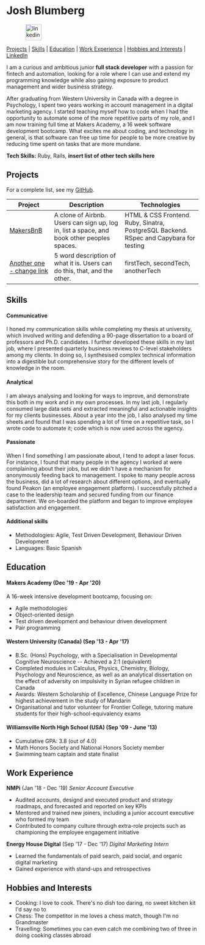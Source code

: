 <div> 

# Josh Blumberg

<a href="https://www.linkedin.com/in/josh-blumberg/">
<img src="https://www.iconfinder.com/data/icons/free-social-icons/67/linkedin_circle_color-512.png" alt="linkedin" hspace="50" height="42" width="42"></a>


[Projects](#projects) | [Skills](#skills) | [Education](#education) | [Work Experience](#work-experience) | [Hobbies and Interests](#hobbies-and-interests) | [LinkedIn](https://www.linkedin.com/in/josh-blumberg/)

</div>

I am a curious and ambitious junior **full stack developer** with a passion for fintech and automation, looking for a role where I can use and extend my programming knowledge while also gaining exposure to product management and wider business strategy.

After graduating from Western University in Canada with a degree in Psychology, I spent two years working in account management in a digital marketing agency. I started teaching myself how to code when I had the opportunity to automate some of the more repetitive parts of my role, and I am now training full time at Makers Academy, a 16 week software development bootcamp. What excites me about coding, and technology in general, is that software can free up time for people to be more creative by reducing time spent on tasks that are more mundane.

**Tech Skills:** Ruby, Rails, **insert list of other tech skills here**

## Projects

For a complete list, see my [GitHub](https://github.com/jlblumberg?tab=repositories).

| Project   | Description | Technologies |
|---        |---          |---           |
|[MakersBnB](https://github.com/Kefuri/MakersBnB) | A clone of Airbnb. Users can sign up, log in, list a space, and book other peoples spaces. | HTML & CSS Frontend. Ruby, Sinatra, PostgreSQL Backend. RSpec and Capybara for testing |
|[Another one - change link](https://www.github.com/lsewilson/atomodoro)| 5 word description of what it is. Users can do this, that, and the other. | firstTech, secondTech, anotherTech |

## Skills

#### Communicative

I honed my communication skills while completing my thesis at university, which involved writing and defending a 90-page dissertation to a board of professors and Ph.D. candidates. I further developed these skills in my last job, where I presented quarterly business reviews to C-level stakeholders among my clients. In doing so, I synthesised complex technical information into a digestible but comprehensive story for the different levels of knowledge in the room.

#### Analytical

I am always analysing and looking for ways to improve, and demonstrate this both in my work and in my own processes. In my last job, I regularly consumed large data sets and extracted meaningful and actionable insights for my clients businesses. About a year into the job, I also analysed my time sheets and found that I was spending a lot of time on a repetitive task, so I wrote code to automate it; code which is now used across the agency. 

#### Passionate

When I find something I am passionate about, I tend to adopt a laser focus. For instance, I found that many people in the agency I worked at were complaining about their jobs, but we didn't have a mechanism for anonymously feeding back to management. I spoke to many people across the business, did a lot of research about different options, and eventually found Peakon (an employee engagement platform). I successfully pitched a case to the leadership team and secured funding from our finance department. We on-boarded the platform and began to improve employee satisfaction and engagement.

#### Additional skills

 - Methodologies: Agile, Test Driven Development, Behaviour Driven Development
 - Languages: Basic Spanish
 
## Education

#### Makers Academy (Dec '19 - Apr '20)

A 16-week intensive development bootcamp, focusing on:

- Agile methodologies
- Object-oriented design
- Test driven development and behaviour driven development
- Pair programming

#### Western University (Canada) (Sep '13 - Apr '17)

- B.Sc. (Hons) Psychology, with a Specialisation in Developmental Cognitive Neuroscience -- Achieved a 2:1 (equivalent)
- Completed modules in Calculus, Physics, Chemistry, Biology, Psychology and Neuroscience, as well as an analytical
  dissertation on the effect of adversity on impulsivity in Syrian refugee children in Canada
- Awards: Western Scholarship of Excellence, Chinese Language Prize for highest achievement in the study of Mandarin
- Organisational and tutor volunteer for Frontier College, tutoring mature students for their high-school-equivalency exams

#### Williamsville North High School (USA) (Sep '09 - June '13)

- Cumulative GPA: 3.8 (out of 4.0)
- Math Honors Society and National Honors Society member
- Swimming team captain and state finalist

## Work Experience

**NMPi** (Jan '18 - Dec '19)
*Senior Account Executive*  
- Audited accounts, designd and executed product and strategy roadmaps, and forecasted and reported on key KPIs
- Mentored and trained new joiners, including a junior account executive who formed my team
- Contributed to company culture through extra-role projects such as championing the employee engagement initiative

**Energy House Digital** (Sep '17 - Dec '17)
*Digital Marketing Intern*  
- Learned the fundamentals of paid search, paid social, and organic digital marketing
- Gained experience with stand-ups and retrospectives

## Hobbies and Interests
- Cooking: I love to cook. There's no dish too daring, no sweet kitchen kit I'd say no to
- Chess: The competitor in me loves a chess match, though I'm no Grandmaster
- Travelling: Sometimes you can even catch me combining two of three in doing cooking classes abroad
